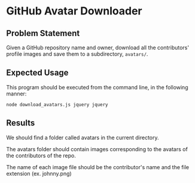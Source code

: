 # GitHub Avatar Downloader

## Problem Statement

Given a GitHub repository name and owner, download all the contributors' profile images and save them to a subdirectory, `avatars/`.

## Expected Usage

This program should be executed from the command line, in the following manner:

`node download_avatars.js jquery jquery`

## Results

We should find a folder called avatars in the current directory.

The avatars folder should contain images corresponding to the avatars of the contributors of the repo.

The name of each image file should be the contributor's name and the file extension (ex. johnny.png)